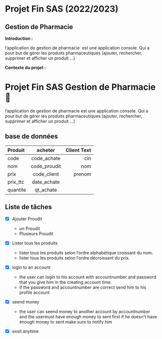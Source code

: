 # Projet Fin SAS (2022/2023)

## **Gestion de Pharmacie**

**Introduction :**

l’application de gestion de pharmacie  est une application console. Qui a pour but de gérer les produits pharmaceutiques (ajouter, rechercher, supprimer et afficher un produit …)

**Contexte du projet :**

# Projet Fin SAS Gestion de Pharmacie 📁

l’application de gestion de pharmacie  est une application console. Qui a pour but de gérer les produits pharmaceutiques (ajouter, rechercher, supprimer et afficher un produit …)

## base de données

| Produit     | acheter           | Client Text   |
| :---        |    :----:         |          ---: |
| code        | code_achate       | cin           |
| nom         | code_proudit      | nom           |
| prix        | code_client       | prenom        |
| prix_ttc    | date_achate       |               |
| quantite    | qt_achate         |               |

## Liste de tâches

- [x] Ajouter Proudit

  - un Proudit
  - Plusieurs Proudit

- [x] Lister tous les produits

  - lister tous les produits selon l’ordre alphabétique  croissant du nom.
  - lister tous les produits selon l’ordre  décroissant du prix.

- [x] login to  an account

  - the user can login to his account with accountnumber and password that you give him in the creating account time.
  - if the password and accountnumber are correct send him to his profile account

- [x] seend money
  - the user can seend money to another account by accountnumber and the usermust have enough money to sent first if he doesn't have enough money to sent make sure to notify him

- [x] exsit anytime
